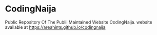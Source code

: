 # CodingNaija
Public Repository Of The Publii Maintained Website CodingNaija. 
website available at https://areahints.github.io/codingnaija
